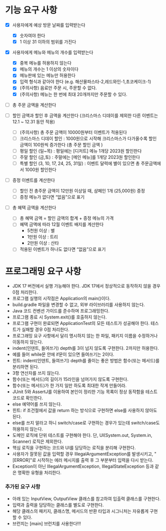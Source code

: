 # 기능 요구 사항

- [x] 사용자에게 예상 방문 날짜를 입력받는다
    -[x] 숫자여야 한다
    -[x] 1 이상 31 이하의 범위를 가진다

-[x] 사용자에게 메뉴와 메뉴의 개수를 입력받는다
    -[x] 중복 메뉴를 허용하지 않는다
    -[x] 메뉴의 개수는 1 이상의 숫자이다
    -[x] 메뉴판에 있는 메뉴만 허용한다
    -[x] 입력 형식과 같아야 한다 (e.g. 해산물파스타-2,레드와인-1,초코케이크-1)
    -[x] (주의사항) 음료만 주문 시, 주문할 수 없다.
    -[x] (주의사항) 메뉴는 한 번에 최대 20개까지만 주문할 수 있다.

- [ ] 총 주문 금액을 계산한다

-[ ] 할인 금액과 할인 후 금액을 계산한다 (크리스마스 디데이를 제외한 다른 이벤트는 12.1 ~ 12.31 동안 적용)
    -[ ] (주의사항) 총 주문 금액이 10000원부터 이벤트가 적용된다
    -[ ] 크리스마스 디데이 할인 : 1000원으로 시작해 크리스마스가 다가올수록 할인 금액이 100원씩 증가한다 (총 주문 할인 금액 )
    -[ ] 평일 할인 (일~목) : 평일에는 [디저트] 메뉴 1개당 2023원 할인한다
    -[ ] 주말 할인 (금,토) : 주말에는 [메인 메뉴]를 1개당 2023원 할인한다
    -[ ] 특별 할인 (3, 10, 17, 24, 25, 31일) : 이벤트 달력에 별이 있으면 총 주문금액에서 1000원 할인한다

-[ ] 증정 이벤트를 계산한다
    -[ ] 할인 전 총주문 금액이 12만원 이상일 때, 샴페인 1개 (25,000원) 증정
    -[ ] 증정 메뉴가 없다면 “없음”으로 표기

-[ ] 총 혜택 금액을 계산한다
    -[ ] 총 혜택 금액 = 할인 금액의 합계 + 증정 메뉴의 가격
    -[ ] 혜택 금액에 따라 12월 이벤트 배지를 계산한다
        - 5천원 이상 : 별
        - 1만원 이상 : 트리
        - 2만원 이상 : 산타
    -[ ] 적용된 이벤트가 하나도 없다면 “없음”으로 표기

# 프로그래밍 요구 사항

- JDK 17 버전에서 실행 가능해야 한다. JDK 17에서 정상적으로 동작하지 않을 경우 0점 처리한다.
- 프로그램 실행의 시작점은 Application의 main()이다.
- build.gradle 파일을 변경할 수 없고, 외부 라이브러리를 사용하지 않는다.
- Java 코드 컨벤션 가이드를 준수하며 프로그래밍한다.
- 프로그램 종료 시 System.exit()를 호출하지 않는다.
- 프로그램 구현이 완료되면 ApplicationTest의 모든 테스트가 성공해야 한다. 테스트가 실패할 경우 0점 처리한다.
- 프로그래밍 요구 사항에서 달리 명시하지 않는 한 파일, 패키지 이름을 수정하거나 이동하지 않는다.
- indent(인덴트, 들여쓰기) depth를 3이 넘지 않도록 구현한다. 2까지만 허용한다.
- 예를 들어 while문 안에 if문이 있으면 들여쓰기는 2이다.
- 힌트: indent(인덴트, 들여쓰기) depth를 줄이는 좋은 방법은 함수(또는 메서드)를 분리하면 된다.
- 3항 연산자를 쓰지 않는다.
- 함수(또는 메서드)의 길이가 15라인을 넘어가지 않도록 구현한다.
- 함수(또는 메서드)가 한 가지 일만 하도록 최대한 작게 만들어라.
- JUnit 5와 AssertJ를 이용하여 본인이 정리한 기능 목록이 정상 동작함을 테스트 코드로 확인한다.
- else 예약어를 쓰지 않는다.
- 힌트: if 조건절에서 값을 return 하는 방식으로 구현하면 else를 사용하지 않아도 된다.
- else를 쓰지 말라고 하니 switch/case로 구현하는 경우가 있는데 switch/case도 허용하지 않는다.
- 도메인 로직에 단위 테스트를 구현해야 한다. 단, UI(System.out, System.in, Scanner) 로직은 제외한다.
- 핵심 로직을 구현하는 코드와 UI를 담당하는 로직을 분리해 구현한다.
- 사용자가 잘못된 값을 입력할 경우 IllegalArgumentException를 발생시키고, "[ERROR]"로 시작하는 에러 메시지를 출력 후 그 부분부터 입력을 다시 받는다.
- Exception이 아닌 IllegalArgumentException, IllegalStateException 등과 같은 명확한 유형을 처리한다.

### 추가된 요구 사항

- 아래 있는 InputView, OutputView 클래스를 참고하여 입출력 클래스를 구현한다.
- 입력과 출력을 담당하는 클래스를 별도로 구현한다.
- 해당 클래스의 패키지, 클래스명, 메서드의 반환 타입과 시그니처는 자유롭게 구현할 수 있다.
- 브런치는 [main] 브런치를 사용한다!!!